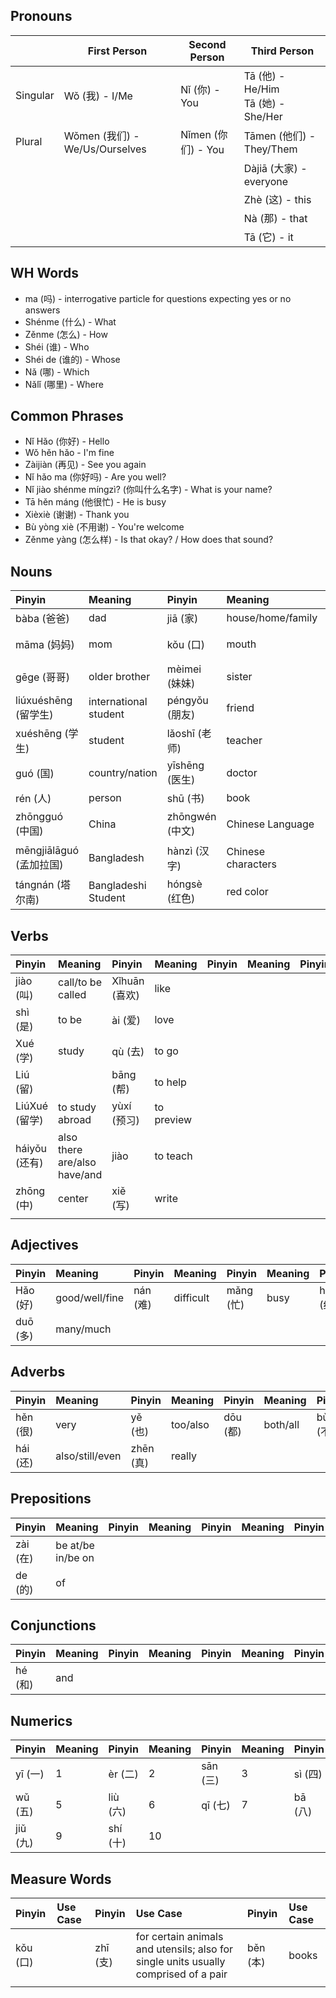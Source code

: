 ## Pronouns

|            | First Person                   | Second Person | Third Person                           |
| ---------- | ------------------------------ | ------------- | -------------------------------------- |
| Singular   | Wǒ (我) - I/Me                 | Nǐ (你) - You | Tā (他) - He/Him<br>Tā (她) - She/Her |
| Plural     | Wǒmen (我们) - We/Us/Ourselves | Nǐmen (你们) - You | Tāmen (他们) - They/Them |
|            |                                |               | Dàjiā (大家) - everyone                |
|            |                                |               | Zhè (这) - this                        |
|            |                                |               | Nà (那) - that                         |
|            |                                |               | Tā (它) - it                           |

## WH Words
- ma (吗) - interrogative particle for questions expecting yes or no answers
- Shénme (什么) - What
- Zěnme (怎么) - How
- Shéi (谁) - Who
- Shéi de (谁的) - Whose
- Nǎ (哪) - Which
- Nǎlǐ (哪里) - Where

## Common Phrases
- Nǐ Hǎo (你好) - Hello
- Wǒ hěn hǎo - I'm fine
- Zàijiàn (再见) - See you again
- Nǐ hǎo ma (你好吗) - Are you well?
- Nǐ jiào shénme míngzì? (你叫什么名字) - What is your name?
- Tā hěn máng (他很忙) - He is busy
- Xièxiè (谢谢) - Thank you
- Bù yòng xiè (不用谢) - You're welcome
- Zěnme yàng (怎么样) - Is that okay? / How does that sound?

## Nouns

| Pinyin        | Meaning                  | Pinyin   | Meaning             | Pinyin | Meaning               | Pinyin | Meaning       |
| :------------ | :----------------------- | :------- | :------------------ | :----- | :-------------------- | :----- | :------------ |
| bàba (爸爸)    | dad                      | jiā (家) | house/home/family   | gǒu (狗)    | dog                   |        |               |
| māma (妈妈)    | mom                      | kǒu (口) | mouth               | Zhèlǐ (这里) | here              |        |               |
| gēge (哥哥)    | older brother            | mèimei (妹妹) | sister              | kè (课)     | class/lesson          |        |               |
| liúxuéshēng (留学生) | international student   | péngyǒu (朋友)  | friend              | míngtiān (明天) | tomorrow            |        |               |
| xuéshēng (学生) | student                  | lǎoshī (老师)   | teacher             | túshūguǎn (图书馆) | library             |        |               |
| guó (国)      | country/nation          | yīshēng (医生) | doctor              | shūbāo (书包) | book bag             |        |               |
| rén (人)      | person                   | shū (书)      | book                | bǐ (笔)     | pen                  |        |               |
| zhōngguó (中国) | China                    | zhōngwén (中文) | Chinese Language    | xiànzài (现在) | now                |        |               |
| mēngjiālāguó (孟加拉国) | Bangladesh               | hànzì (汉字)    | Chinese characters | yǒudiǎnr (有点儿) | a little/some      |        |               |
| tángnán (塔尔南) | Bangladeshi Student      | hóngsè (红色)   | red color           |         |                      |        |               |

## Verbs

| Pinyin       | Meaning                  | Pinyin    | Meaning   | Pinyin | Meaning      | Pinyin | Meaning |
| :----------- | :----------------------- | :-------- | :-------- | :----- | :----------- | :----- | :------ |
| jiào (叫)     | call/to be called        | Xǐhuān (喜欢) | like      |        |              |        |         |
| shì (是)      | to be                    | ài (爱)        | love      |        |              |        |         |
| Xué (学)      | study                    | qù (去)        | to go     |        |              |        |         |
| Liú (留)      |                          | bāng (帮)      | to help   |        |              |        |         |
| LiúXué (留学) | to study abroad          | yùxí (预习)      | to preview |        |              |        |         |
| háiyǒu (还有)       | also there are/also have/and | jiào   | to teach |        |              |        |         |
| zhōng (中)        | center                   | xiě (写)       | write     |        |              |        |         |
|             |                           |           |           |        |              |        |         |

## Adjectives

| Pinyin | Meaning          | Pinyin | Meaning   | Pinyin | Meaning | Pinyin | Meaning |
| :----- | :--------------- | :----- | :-------- | :----- | :------ | :----- | :------ |
| Hǎo (好) | good/well/fine | nán (难)    | difficult | mǎng (忙)   | busy    | hóng (红)   | red     |
| duō (多)   | many/much       |         |           |        |         |        |         |

## Adverbs

| Pinyin | Meaning           | Pinyin | Meaning | Pinyin | Meaning | Pinyin | Meaning |
| :----- | :---------------- | :----- | :------ | :----- | :------ | :----- | :------ |
| hěn (很)    | very              | yě (也)     | too/also | dōu (都)    | both/all | bù (不)     | not/no  |
| hái (还)    | also/still/even   | zhēn (真)   | really   |         |         |         |         |

## Prepositions

| Pinyin | Meaning             | Pinyin | Meaning | Pinyin | Meaning | Pinyin | Meaning |
| :----- | :------------------ | :----- | :------ | :----- | :------ | :----- | :------ |
| zài (在)   | be at/be in/be on   |        |         |        |         |        |         |
| de (的) | of                  |         |         |         |         |         |         |

## Conjunctions

| Pinyin | Meaning | Pinyin | Meaning | Pinyin | Meaning | Pinyin | Meaning |
| :----- | :------ | :----- | :------ | :----- | :------ | :----- | :------ |
| hé (和)     | and     |         |         |         |         |         |         |

## Numerics

| Pinyin | Meaning | Pinyin | Meaning | Pinyin | Meaning | Pinyin | Meaning |
| :----- | :------ | :----- | :------ | :----- | :------ | :----- | :------ |
| yī (一) | 1       | èr (二) | 2       | sān (三) | 3       | sì (四) | 4       |
| wǔ (五) | 5       | liù (六) | 6       | qī (七) | 7       | bā (八) | 8       |
| jiǔ (九) | 9       | shí (十) | 10      |        |         |        |         |

## Measure Words

| Pinyin | Use Case                              | Pinyin   | Use Case                                                        | Pinyin | Use Case |
| :----- | :------------------------------------ | :------- | :-------------------------------------------------------------- | :----- | :------- |
| kǒu (口)   |                                       | zhī (支) | for certain animals and utensils; also for single units usually comprised of a pair | běn (本)   | books    |
|        |                                       |          |                                                                 |        |          |
